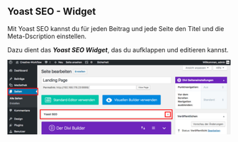 ## Yoast SEO - Widget

Mit Yoast SEO kannst du für jeden Beitrag und jede Seite den Titel und die Meta-Dscription einstellen.

Dazu dient das _**Yoast SEO Widget**_, das du aufklappen und editieren kannst.

![image](./assets/yoast_seo_plugin_posts.jpg)
